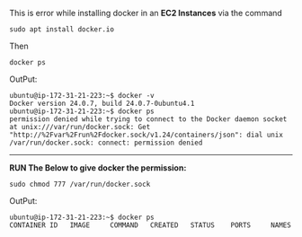 This is error while installing docker in an **EC2 Instances** via the command
```
sudo apt install docker.io
```
Then
```
docker ps
```
OutPut:
```
ubuntu@ip-172-31-21-223:~$ docker -v
Docker version 24.0.7, build 24.0.7-0ubuntu4.1
ubuntu@ip-172-31-21-223:~$ docker ps
permission denied while trying to connect to the Docker daemon socket at unix:///var/run/docker.sock: Get "http://%2Fvar%2Frun%2Fdocker.sock/v1.24/containers/json": dial unix /var/run/docker.sock: connect: permission denied
```
----------------------------------------------------------------------------
**RUN The Below to give docker the permission:**
```
sudo chmod 777 /var/run/docker.sock
```
OutPut:
```
ubuntu@ip-172-31-21-223:~$ docker ps
CONTAINER ID   IMAGE     COMMAND   CREATED   STATUS    PORTS     NAMES
```
